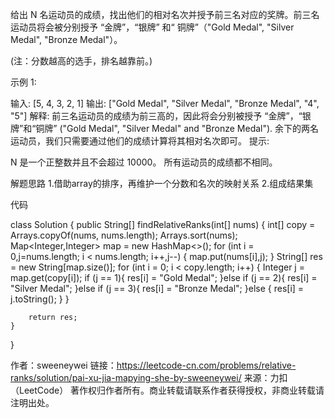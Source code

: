 给出 N 名运动员的成绩，找出他们的相对名次并授予前三名对应的奖牌。前三名运动员将会被分别授予 “金牌”，“银牌” 和“ 铜牌”（"Gold Medal", "Silver Medal", "Bronze Medal"）。

(注：分数越高的选手，排名越靠前。)

示例 1:

输入: [5, 4, 3, 2, 1]
输出: ["Gold Medal", "Silver Medal", "Bronze Medal", "4", "5"]
解释: 前三名运动员的成绩为前三高的，因此将会分别被授予 “金牌”，“银牌”和“铜牌” ("Gold Medal", "Silver Medal" and "Bronze Medal").
余下的两名运动员，我们只需要通过他们的成绩计算将其相对名次即可。
提示:

N 是一个正整数并且不会超过 10000。
所有运动员的成绩都不相同。


解题思路
1.借助array的排序，再维护一个分数和名次的映射关系
2.组成结果集

代码

class Solution {
    public String[] findRelativeRanks(int[] nums) {
        int[] copy = Arrays.copyOf(nums, nums.length);
        Arrays.sort(nums);
        Map<Integer,Integer> map = new HashMap<>();
        for (int i = 0,j=nums.length; i < nums.length; i++,j--) {
            map.put(nums[i],j);
        }
        String[] res = new String[map.size()];
        for (int i = 0; i < copy.length; i++) {
            Integer j = map.get(copy[i]);
            if (j == 1){
                res[i] = "Gold Medal";
            }else if (j == 2){
                res[i] = "Silver Medal";
            }else if (j == 3){
                res[i] = "Bronze Medal";
            }else {
                res[i] = j.toString();
            }
        }

        return res;
    }
}

作者：sweeneywei
链接：https://leetcode-cn.com/problems/relative-ranks/solution/pai-xu-jia-mapying-she-by-sweeneywei/
来源：力扣（LeetCode）
著作权归作者所有。商业转载请联系作者获得授权，非商业转载请注明出处。